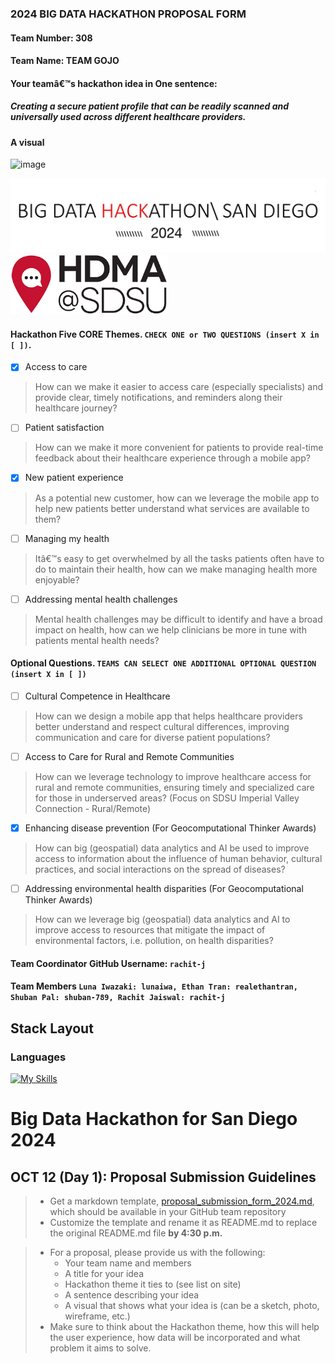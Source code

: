 ### 2024 BIG DATA HACKATHON PROPOSAL FORM

#### Team Number: 308  

#### Team Name: TEAM GOJO   
  
#### Your teamâ€™s hackathon idea in One sentence:
##### Creating a secure patient profile that can be readily scanned and universally used across different healthcare providers.


#### A visual
![image](https://github.com/user-attachments/assets/9aac67f2-a837-452d-9759-33a87c35f9f1)

![bigdatahackathon4sd](https://github.com/BigDataForSanDiego/bigdataforsandiego.github.io/blob/main/templates/img/bigdatahackathon_sd_2024.png?raw=true "Big Data Hackathon for San Diego 2024")
<img height="10%" width="50%" alt="HDMA" src="https://github.com/BigDataForSanDiego/bigdataforsandiego.github.io/blob/main/templates/img/hdma2.png?raw=true"> 

<!--
#### Theme: Enhancing Healthcareâ€™s Digital Front Door
#### - Digital solutions to help increase access, manage health, and improve patient satisfaction along the healthcare journey -  
-->

#### Hackathon Five CORE Themes. `CHECK ONE or TWO QUESTIONS (insert X in [ ])`.
- [x] Access to care
> How can we make it easier to access care (especially specialists) and provide clear, timely notifications, and reminders along their healthcare journey?
- [ ] Patient satisfaction
> How can we make it more convenient for patients to provide real-time feedback about their healthcare experience through a mobile app?
- [x] New patient experience
> As a potential new customer, how can we leverage the mobile app to help new patients better understand what services are available to them?
- [ ] Managing my health
> Itâ€™s easy to get overwhelmed by all the tasks patients often have to do to maintain their health, how can we make managing health more enjoyable?
- [ ] Addressing mental health challenges
> Mental health challenges may be difficult to identify and have a broad impact on health, how can we help clinicians be more in tune with patients mental health needs?

#### Optional Questions. `TEAMS CAN SELECT ONE ADDITIONAL OPTIONAL QUESTION (insert X in [ ])`
- [ ] Cultural Competence in Healthcare
> How can we design a mobile app that helps healthcare providers better understand and respect cultural differences, improving communication and care for diverse patient populations?
- [ ] Access to Care for Rural and Remote Communities
> How can we leverage technology to improve healthcare access for rural and remote communities, ensuring timely and specialized care for those in underserved areas? (Focus on SDSU Imperial Valley Connection - Rural/Remote)
- [x] Enhancing disease prevention (For Geocomputational Thinker Awards)
> How can big (geospatial) data analytics and AI be used to improve access to information about the influence of human behavior, cultural practices, and social interactions on the spread of diseases?
- [ ] Addressing environmental health disparities (For Geocomputational Thinker Awards)
> How can we leverage big (geospatial) data analytics and AI to improve access to resources that mitigate the impact of environmental factors, i.e. pollution, on health disparities?

#### Team Coordinator GitHub Username: `rachit-j`

#### Team Members `Luna Iwazaki: lunaiwa, Ethan Tran: realethantran, Shuban Pal: shuban-789, Rachit Jaiswal: rachit-j`

## Stack Layout

### Languages

[![My Skills](https://skillicons.dev/icons?i=python,go,javascript,html,scss)](https://skillicons.dev)

# Big Data Hackathon for San Diego 2024
<!-- ~~## OCT 12 (Day 1): Proposal Submission Guidelines~~ -->
## OCT 12 (Day 1): Proposal Submission Guidelines
> - Get a markdown template, [proposal_submission_form_2024.md](https://github.com/BigDataForSanDiego/bigdataforsandiego.github.io/blob/master/templates/proposal_submission_form_2024.md), which should be available in your GitHub team repository
> - Customize the template and rename it as README.md to replace the original README.md file **by 4:30 p.m.**

> - For a proposal, please provide us with the following:
>   - Your team name and members
>   - A title for your idea
>   - Hackathon theme it ties to (see list on site)
>   - A sentence describing your idea
>   - A visual that shows what your idea is (can be a sketch, photo, wireframe, etc.)
> - Make sure to think about the Hackathon theme, how this will help the user experience, how data will be incorporated and what problem it aims to solve. 






<!-- ~~## OCT 19: Confirmation Form Submission~~ -->
<!--
## OCT 19: Confirmation Form Submission 
> - Complete a Google Form sent by the organizer to your registered email address
> - EACH TEAM must submit ONE FORM **by OCT 12, 11:59:59 p.m.** in order to be eligible to present your work on Saturday, Oct. 15.
-->
<!--
## OCT 19 (Day 2): Final Project Submission Guidelines
> - Submission Due: Upload **Presentation Slides** to the **top directory** of your team GitHub repository **by 9:55 a.m. (STRICT)** 
> - Upload any other materials (e.g., source codes, resources, images, demo video, sample data) to your team GitHub repository **by 9:55 a.m. (STRICT)** 
> - A Presentation slide template is available [here](https://github.com/BigDataForSanDiego/bigdataforsandiego.github.io/raw/master/templates/BigDataHackathon4SD_000.pptx). 
> - Rename the presentation template by replacing "000" with your team ID number.
> - Presentation Schedule is available [here](presentation_schedule.md). 
-->
